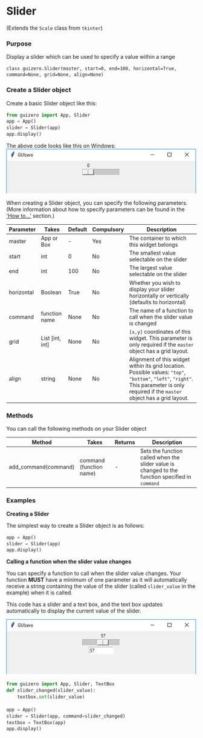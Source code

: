# Slider

(Extends the `Scale` class from `tkinter`)

### Purpose
Display a slider which can be used to specify a value within a range

```
class guizero.Slider(master, start=0, end=100, horizontal=True, command=None, grid=None, align=None)
```

### Create a Slider object

Create a basic Slider object like this:

```python
from guizero import App, Slider
app = App()
slider = Slider(app)
app.display()
```

The above code looks like this on Windows:
![Combo on Windows](images/slider_windows.png)


When creating a Slider object, you can specify the following parameters. (More information about how to specify parameters can be found in the ['How to...'](./howto/) section.)

| Parameter | Takes | Default | Compulsory | Description                         |
| --------- | --------- | ------- | ---------- | -------------------------|
| master    | App or Box   | - | Yes       | The container to which this widget belongs
| start   | int    | 0  | No         | The smallest value selectable on the slider |
| end | int | 100 | No   | The largest value selectable on the slider |
| horizontal | Boolean | True | No   | Whether you wish to display your slider horizontally or vertically (defaults to horizontal) |
| command | function name | None | No   | The name of a function to call when the slider value is changed |
| grid   | List [int, int]   | None     | No         | `[x,y]` coordinates of this widget. This parameter is only required if the `master` object has a grid layout. |
| align   | string     | None     | No         | Alignment of this widget within its grid location. Possible values: `"top"`, `"bottom"`, `"left"`, `"right"`. This parameter is only required if the `master` object has a grid layout.  |



### Methods

You can call the following methods on your Slider object

| Method        | Takes     | Returns    | Description                |
| ------------- | ------------- | ---------- | -------------------------- |
| add_command(command)  | command (function name)  | -          | Sets the function called when the slider value is changed to the function specified in `command` |




### Examples

**Creating a Slider**

The simplest way to create a Slider object is as follows:

```python
app = App()
slider = Slider(app)
app.display()
```

**Calling a function when the slider value changes**

You can specify a function to call when the slider value changes. Your function **MUST** have a minimum of one parameter as it will automatically receive a string containing the value of the slider (called `slider_value` in the example) when it is called.

This code has a slider and a text box, and the text box updates automatically to display the current value of the slider.

![Text box and slider](images/textbox_slider_windows.png)

```python
from guizero import App, Slider, TextBox
def slider_changed(slider_value):
    textbox.set(slider_value)

app = App()
slider = Slider(app, command=slider_changed)
textbox = TextBox(app)
app.display()
```
